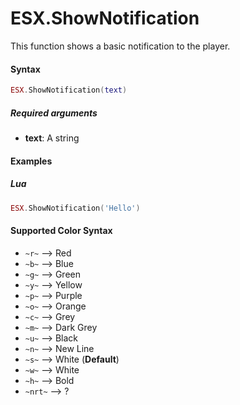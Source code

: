 # ESX.ShowNotification

This function shows a basic notification to the player.

#### Syntax

```lua
ESX.ShowNotification(text)
```

##### Required arguments
- **text**: A string 

#### Examples

##### Lua
```lua
ESX.ShowNotification('Hello')
```

#### Supported Color Syntax

* `~r~` --> Red
* `~b~` --> Blue
* `~g~` --> Green
* `~y~` --> Yellow
* `~p~` --> Purple
* `~o~` --> Orange
* `~c~` --> Grey
* `~m~` --> Dark Grey
* `~u~` --> Black
* `~n~` --> New Line
* `~s~` --> White (**Default**)
* `~w~` --> White
* `~h~` --> Bold
* `~nrt~` --> ?
